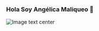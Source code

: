 


### Hola Soy Angélica Maliqueo 👋

![Image text center](https://conceptodefinicion.de/wp-content/uploads/2019/08/Informática-.jpg)

<!--

Here are some ideas to get you started:

- 🔭 I’m currently working on ...
- 🌱 I’m currently learning ...
- 👯 I’m looking to collaborate on ...
- 🤔 I’m looking for help with ...
- 💬 Ask me about ...
- 📫 How to reach me: ...
- 😄 Pronouns: ...
- ⚡ Fun fact: ...
-->
